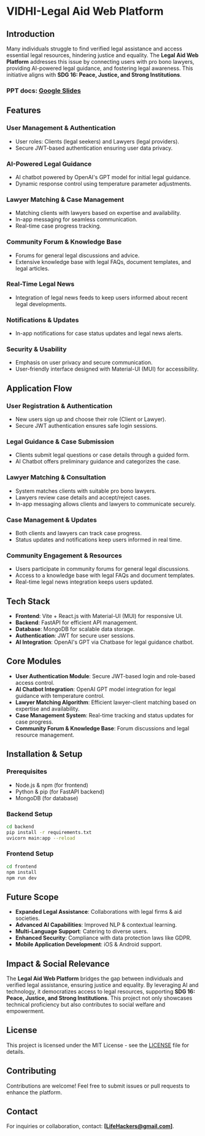 # VIDHI-Legal Aid Web Platform

## Introduction
Many individuals struggle to find verified legal assistance and access essential legal resources, hindering justice and equality. The **Legal Aid Web Platform** addresses this issue by connecting users with pro bono lawyers, providing AI-powered legal guidance, and fostering legal awareness. This initiative aligns with **SDG 16: Peace, Justice, and Strong Institutions**.

### PPT docs: [Google Slides](https://docs.google.com/presentation/d/19GDs6uS6mvNqOYjc0K2XXx-DWMyZsRUg/edit?usp=sharing&ouid=107295220782932447368&rtpof=true&sd=true)

## Features
### User Management & Authentication
- User roles: Clients (legal seekers) and Lawyers (legal providers).
- Secure JWT-based authentication ensuring user data privacy.

### AI-Powered Legal Guidance
- AI chatbot powered by OpenAI's GPT model for initial legal guidance.
- Dynamic response control using temperature parameter adjustments.

### Lawyer Matching & Case Management
- Matching clients with lawyers based on expertise and availability.
- In-app messaging for seamless communication.
- Real-time case progress tracking.

### Community Forum & Knowledge Base
- Forums for general legal discussions and advice.
- Extensive knowledge base with legal FAQs, document templates, and legal articles.

### Real-Time Legal News
- Integration of legal news feeds to keep users informed about recent legal developments.

### Notifications & Updates
- In-app notifications for case status updates and legal news alerts.

### Security & Usability
- Emphasis on user privacy and secure communication.
- User-friendly interface designed with Material-UI (MUI) for accessibility.

## Application Flow
### User Registration & Authentication
- New users sign up and choose their role (Client or Lawyer).
- Secure JWT authentication ensures safe login sessions.

### Legal Guidance & Case Submission
- Clients submit legal questions or case details through a guided form.
- AI Chatbot offers preliminary guidance and categorizes the case.

### Lawyer Matching & Consultation
- System matches clients with suitable pro bono lawyers.
- Lawyers review case details and accept/reject cases.
- In-app messaging allows clients and lawyers to communicate securely.

### Case Management & Updates
- Both clients and lawyers can track case progress.
- Status updates and notifications keep users informed in real time.

### Community Engagement & Resources
- Users participate in community forums for general legal discussions.
- Access to a knowledge base with legal FAQs and document templates.
- Real-time legal news integration keeps users updated.

## Tech Stack
- **Frontend**: Vite + React.js with Material-UI (MUI) for responsive UI.
- **Backend**: FastAPI for efficient API management.
- **Database**: MongoDB for scalable data storage.
- **Authentication**: JWT for secure user sessions.
- **AI Integration**: OpenAI's GPT via Chatbase for legal guidance chatbot.

## Core Modules
- **User Authentication Module**: Secure JWT-based login and role-based access control.
- **AI Chatbot Integration**: OpenAI GPT model integration for legal guidance with temperature control.
- **Lawyer Matching Algorithm**: Efficient lawyer-client matching based on expertise and availability.
- **Case Management System**: Real-time tracking and status updates for case progress.
- **Community Forum & Knowledge Base**: Forum discussions and legal resource management.

## Installation & Setup
### Prerequisites
- Node.js & npm (for frontend)
- Python & pip (for FastAPI backend)
- MongoDB (for database)

### Backend Setup
```sh
cd backend
pip install -r requirements.txt
uvicorn main:app --reload
```

### Frontend Setup
```sh
cd frontend
npm install
npm run dev
```

## Future Scope
- **Expanded Legal Assistance**: Collaborations with legal firms & aid societies.
- **Advanced AI Capabilities**: Improved NLP & contextual learning.
- **Multi-Language Support**: Catering to diverse users.
- **Enhanced Security**: Compliance with data protection laws like GDPR.
- **Mobile Application Development**: iOS & Android support.

## Impact & Social Relevance
The **Legal Aid Web Platform** bridges the gap between individuals and verified legal assistance, ensuring justice and equality. By leveraging AI and technology, it democratizes access to legal resources, supporting **SDG 16: Peace, Justice, and Strong Institutions**. This project not only showcases technical proficiency but also contributes to social welfare and empowerment.

## License
This project is licensed under the MIT License - see the [LICENSE](LICENSE) file for details.

## Contributing
Contributions are welcome! Feel free to submit issues or pull requests to enhance the platform.

## Contact
For inquiries or collaboration, contact: **[LifeHackers@gmail.com]**.
